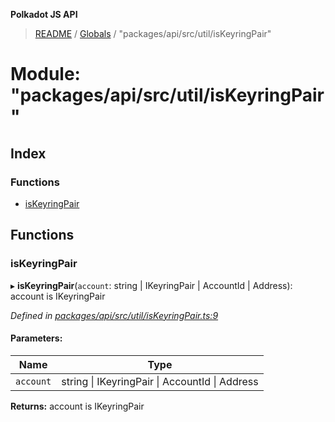 **Polkadot JS API**

> [README](../README.md) / [Globals](../globals.md) / "packages/api/src/util/isKeyringPair"

# Module: "packages/api/src/util/isKeyringPair"

## Index

### Functions

* [isKeyringPair](_packages_api_src_util_iskeyringpair_.md#iskeyringpair)

## Functions

### isKeyringPair

▸ **isKeyringPair**(`account`: string \| IKeyringPair \| AccountId \| Address): account is IKeyringPair

*Defined in [packages/api/src/util/isKeyringPair.ts:9](https://github.com/polkadot-js/api/blob/ff59962c5/packages/api/src/util/isKeyringPair.ts#L9)*

#### Parameters:

Name | Type |
------ | ------ |
`account` | string \| IKeyringPair \| AccountId \| Address |

**Returns:** account is IKeyringPair
